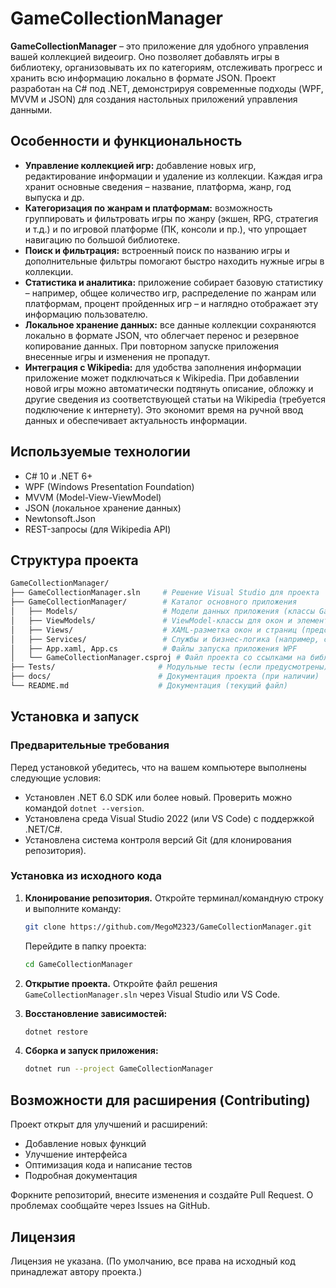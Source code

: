 # GameCollectionManager

**GameCollectionManager** – это приложение для удобного управления вашей коллекцией видеоигр. Оно позволяет добавлять игры в библиотеку, организовывать их по категориям, отслеживать прогресс и хранить всю информацию локально в формате JSON. Проект разработан на C# под .NET, демонстрируя современные подходы (WPF, MVVM и JSON) для создания настольных приложений управления данными.

## Особенности и функциональность

- **Управление коллекцией игр:** добавление новых игр, редактирование информации и удаление из коллекции. Каждая игра хранит основные сведения – название, платформа, жанр, год выпуска и др.
- **Категоризация по жанрам и платформам:** возможность группировать и фильтровать игры по жанру (экшен, RPG, стратегия и т.д.) и по игровой платформе (ПК, консоли и пр.), что упрощает навигацию по большой библиотеке.
- **Поиск и фильтрация:** встроенный поиск по названию игры и дополнительные фильтры помогают быстро находить нужные игры в коллекции.
- **Статистика и аналитика:** приложение собирает базовую статистику – например, общее количество игр, распределение по жанрам или платформам, процент пройденных игр – и наглядно отображает эту информацию пользователю.
- **Локальное хранение данных:** все данные коллекции сохраняются локально в формате JSON, что облегчает перенос и резервное копирование данных. При повторном запуске приложения внесенные игры и изменения не пропадут.
- **Интеграция с Wikipedia:** для удобства заполнения информации приложение может подключаться к Wikipedia. При добавлении новой игры можно автоматически подтянуть описание, обложку и другие сведения из соответствующей статьи на Wikipedia (требуется подключение к интернету). Это экономит время на ручной ввод данных и обеспечивает актуальность информации.

## Используемые технологии

- C# 10 и .NET 6+
- WPF (Windows Presentation Foundation)
- MVVM (Model-View-ViewModel)
- JSON (локальное хранение данных)
- Newtonsoft.Json
- REST-запросы (для Wikipedia API)

## Структура проекта

```bash
GameCollectionManager/
├── GameCollectionManager.sln     # Решение Visual Studio для проекта
├── GameCollectionManager/        # Каталог основного приложения
│   ├── Models/                   # Модели данных приложения (классы Game, Genre, Platform и др.)
│   ├── ViewModels/               # ViewModel-классы для окон и элементов UI (реализация логики и привязок)
│   ├── Views/                    # XAML-разметка окон и страниц (представления интерфейса)
│   ├── Services/                 # Службы и бизнес-логика (например, сервис работы с базой данных)
│   ├── App.xaml, App.cs          # Файлы запуска приложения WPF
│   └── GameCollectionManager.csproj # Файл проекта со ссылками на библиотеки и настройки сборки
├── Tests/                       # Модульные тесты (если предусмотрены)
├── docs/                        # Документация проекта (при наличии)
└── README.md                    # Документация (текущий файл)
```

## Установка и запуск

### Предварительные требования

Перед установкой убедитесь, что на вашем компьютере выполнены следующие условия:

- Установлен .NET 6.0 SDK или более новый. Проверить можно командой `dotnet --version`.
- Установлена среда Visual Studio 2022 (или VS Code) с поддержкой .NET/C#.
- Установлена система контроля версий Git (для клонирования репозитория).

### Установка из исходного кода

1. **Клонирование репозитория.** Откройте терминал/командную строку и выполните команду:

   ```bash
   git clone https://github.com/MegoM2323/GameCollectionManager.git
   ```

   Перейдите в папку проекта:

   ```bash
   cd GameCollectionManager
   ```

2. **Открытие проекта.** Откройте файл решения `GameCollectionManager.sln` через Visual Studio или VS Code.

3. **Восстановление зависимостей:**

   ```bash
   dotnet restore
   ```

4. **Сборка и запуск приложения:**

   ```bash
   dotnet run --project GameCollectionManager
   ```

## Возможности для расширения (Contributing)

Проект открыт для улучшений и расширений:

- Добавление новых функций
- Улучшение интерфейса
- Оптимизация кода и написание тестов
- Подробная документация

Форкните репозиторий, внесите изменения и создайте Pull Request. О проблемах сообщайте через Issues на GitHub.

## Лицензия

Лицензия не указана. (По умолчанию, все права на исходный код принадлежат автору проекта.)
